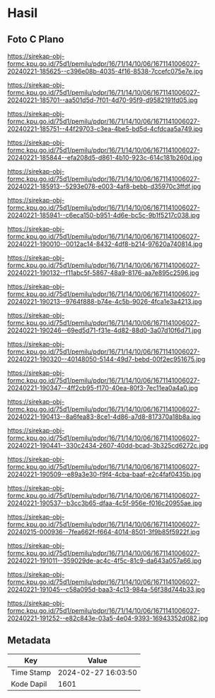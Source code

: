 # Hasil

## Foto C Plano

https://sirekap-obj-formc.kpu.go.id/75d1/pemilu/pdpr/16/71/14/10/06/1671141006027-20240221-185625--c396e08b-4035-4f16-8538-7ccefc075e7e.jpg

https://sirekap-obj-formc.kpu.go.id/75d1/pemilu/pdpr/16/71/14/10/06/1671141006027-20240221-185701--aa501d5d-7f01-4d70-95f9-d9582191fd05.jpg

https://sirekap-obj-formc.kpu.go.id/75d1/pemilu/pdpr/16/71/14/10/06/1671141006027-20240221-185751--44f29703-c3ea-4be5-bd5d-4cfdcaa5a749.jpg

https://sirekap-obj-formc.kpu.go.id/75d1/pemilu/pdpr/16/71/14/10/06/1671141006027-20240221-185844--efa208d5-d861-4b10-923c-614c181b260d.jpg

https://sirekap-obj-formc.kpu.go.id/75d1/pemilu/pdpr/16/71/14/10/06/1671141006027-20240221-185913--5293e078-e003-4af8-bebb-d35970c3ffdf.jpg

https://sirekap-obj-formc.kpu.go.id/75d1/pemilu/pdpr/16/71/14/10/06/1671141006027-20240221-185941--c6eca150-b951-4d6e-bc5c-9b1f5217c038.jpg

https://sirekap-obj-formc.kpu.go.id/75d1/pemilu/pdpr/16/71/14/10/06/1671141006027-20240221-190010--0012ac14-8432-4df8-b214-97620a740814.jpg

https://sirekap-obj-formc.kpu.go.id/75d1/pemilu/pdpr/16/71/14/10/06/1671141006027-20240221-190132--f11abc5f-5867-48a9-8176-aa7e895c2596.jpg

https://sirekap-obj-formc.kpu.go.id/75d1/pemilu/pdpr/16/71/14/10/06/1671141006027-20240221-190213--9764f888-b74e-4c5b-9026-4fca1e3a4213.jpg

https://sirekap-obj-formc.kpu.go.id/75d1/pemilu/pdpr/16/71/14/10/06/1671141006027-20240221-190246--69ed5d71-f31e-4d82-88d0-3a07d10f6d71.jpg

https://sirekap-obj-formc.kpu.go.id/75d1/pemilu/pdpr/16/71/14/10/06/1671141006027-20240221-190320--40148050-5144-49d7-bebd-00f2ec951675.jpg

https://sirekap-obj-formc.kpu.go.id/75d1/pemilu/pdpr/16/71/14/10/06/1671141006027-20240221-190347--4ff2cb95-f170-40ea-80f3-7ec11ea0a4a0.jpg

https://sirekap-obj-formc.kpu.go.id/75d1/pemilu/pdpr/16/71/14/10/06/1671141006027-20240221-190413--8a6fea83-8ce1-4d86-a7d8-817370a18b8a.jpg

https://sirekap-obj-formc.kpu.go.id/75d1/pemilu/pdpr/16/71/14/10/06/1671141006027-20240221-190441--330c2434-2607-40dd-bcad-3b325cd6272c.jpg

https://sirekap-obj-formc.kpu.go.id/75d1/pemilu/pdpr/16/71/14/10/06/1671141006027-20240221-190509--e89a3e30-f9f4-4cba-baaf-e2c4faf0435b.jpg

https://sirekap-obj-formc.kpu.go.id/75d1/pemilu/pdpr/16/71/14/10/06/1671141006027-20240221-190537--b3cc3b65-dfaa-4c5f-956e-f016c20955ae.jpg

https://sirekap-obj-formc.kpu.go.id/75d1/pemilu/pdpr/16/71/14/10/06/1671141006027-20240215-000936--7fea662f-f664-4014-8501-3f9b85f5922f.jpg

https://sirekap-obj-formc.kpu.go.id/75d1/pemilu/pdpr/16/71/14/10/06/1671141006027-20240221-191011--359029de-ac4c-4f5c-81c9-da643a057a66.jpg

https://sirekap-obj-formc.kpu.go.id/75d1/pemilu/pdpr/16/71/14/10/06/1671141006027-20240221-191045--c58a095d-baa3-4c13-984a-56f38d744b33.jpg

https://sirekap-obj-formc.kpu.go.id/75d1/pemilu/pdpr/16/71/14/10/06/1671141006027-20240221-191252--e82c843e-03a5-4e04-9393-16943352d082.jpg


## Metadata

| Key        | Value               |
| ---------- | ------------------- |
| Time Stamp | 2024-02-27 16:03:50 |
| Kode Dapil | 1601                |



